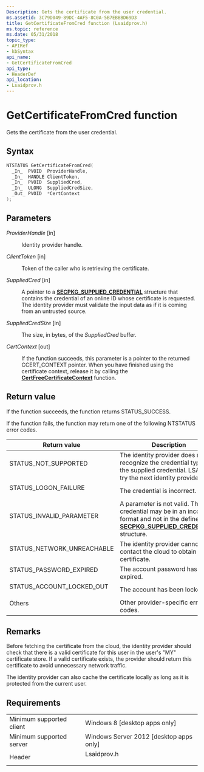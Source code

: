 ```yaml
---
Description: Gets the certificate from the user credential.
ms.assetid: 3C79D049-89DC-4AF5-8C0A-5B7EBBBD69D3
title: GetCertificateFromCred function (Lsaidprov.h)
ms.topic: reference
ms.date: 05/31/2018
topic_type: 
- APIRef
- kbSyntax
api_name: 
- GetCertificateFromCred
api_type: 
- HeaderDef
api_location: 
- Lsaidprov.h
---
```


# GetCertificateFromCred function

Gets the certificate from the user credential.

## Syntax


```C++
NTSTATUS GetCertificateFromCred(
  _In_  PVOID  ProviderHandle,
  _In_  HANDLE ClientToken,
  _In_  PVOID  SuppliedCred,
  _In_  ULONG  SuppliedCredSize,
  _Out_ PVOID  *CertContext
);
```



## Parameters

<dl> <dt>

*ProviderHandle* \[in\]
</dt> <dd>

Identity provider handle.

</dd> <dt>

*ClientToken* \[in\]
</dt> <dd>

Token of the caller who is retrieving the certificate.

</dd> <dt>

*SuppliedCred* \[in\]
</dt> <dd>

A pointer to a [**SECPKG\_SUPPLIED\_CREDENTIAL**](/windows/desktop/api/Ntsecpkg/ns-ntsecpkg-secpkg_supplied_credential) structure that contains the credential of an online ID whose certificate is requested. The identity provider must validate the input data as if it is coming from an untrusted source.

</dd> <dt>

*SuppliedCredSize* \[in\]
</dt> <dd>

The size, in bytes, of the *SuppliedCred* buffer.

</dd> <dt>

*CertContext* \[out\]
</dt> <dd>

If the function succeeds, this parameter is a pointer to the returned CCERT\_CONTEXT pointer. When you have finished using the certificate context, release it by calling the [**CertFreeCertificateContext**](https://docs.microsoft.com/windows/desktop/api/wincrypt/nf-wincrypt-certfreecertificatecontext) function.

</dd> </dl>

## Return value

If the function succeeds, the function returns STATUS\_SUCCESS.

If the function fails, the function may return one of the following NTSTATUS error codes.



| Return value                                                                                            | Description                                                                                                                                                                            |
|---------------------------------------------------------------------------------------------------------|----------------------------------------------------------------------------------------------------------------------------------------------------------------------------------------|
| <dl> <dt>STATUS\_NOT\_SUPPORTED</dt> </dl>       | The identity provider does not recognize the credential type of the supplied credential. LSA will try the next identity provider.<br/>                                           |
| <dl> <dt>STATUS\_LOGON\_FAILURE</dt> </dl>       | The credential is incorrect.<br/>                                                                                                                                                |
| <dl> <dt>STATUS\_INVALID\_PARAMETER</dt> </dl>   | A parameter is not valid. The credential may be in an incorrect format and not in the defined [**SECPKG\_SUPPLIED\_CREDENTIAL**](/windows/desktop/api/Ntsecpkg/ns-ntsecpkg-secpkg_supplied_credential) structure.<br/> |
| <dl> <dt>STATUS\_NETWORK\_UNREACHABLE</dt> </dl> | The identity provider cannot contact the cloud to obtain the certificate.<br/>                                                                                                   |
| <dl> <dt>STATUS\_PASSWORD\_EXPIRED</dt> </dl>    | The account password has expired.<br/>                                                                                                                                           |
| <dl> <dt>STATUS\_ACCOUNT\_LOCKED\_OUT</dt> </dl> | The account has been locked out. <br/>                                                                                                                                           |
| <dl> <dt>Others</dt> </dl>                       | Other provider-specific error codes. <br/>                                                                                                                                       |



 

## Remarks

Before fetching the certificate from the cloud, the identity provider should check that there is a valid certificate for this user in the user's "MY" certificate store. If a valid certificate exists, the provider should return this certificate to avoid unnecessary network traffic.

The identity provider can also cache the certificate locally as long as it is protected from the current user.

## Requirements



|                                     |                                                                                        |
|-------------------------------------|----------------------------------------------------------------------------------------|
| Minimum supported client<br/> | Windows 8 \[desktop apps only\]<br/>                                             |
| Minimum supported server<br/> | Windows Server 2012 \[desktop apps only\]<br/>                                   |
| Header<br/>                   | <dl> <dt>Lsaidprov.h</dt> </dl> |



 

 





